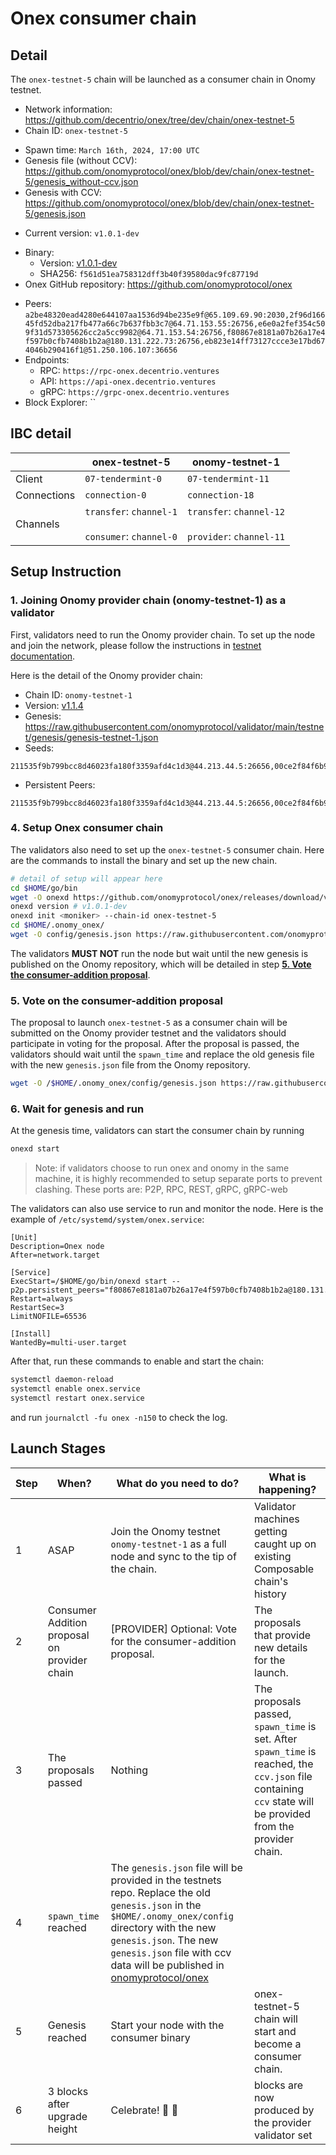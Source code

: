 # Onex consumer chain

## Detail

The `onex-testnet-5` chain will be launched as a consumer chain in Onomy testnet.

- Network information: https://github.com/decentrio/onex/tree/dev/chain/onex-testnet-5
- Chain ID: `onex-testnet-5`
* Spawn time: `March 16th, 2024, 17:00 UTC`
* Genesis file (without CCV): https://github.com/onomyprotocol/onex/blob/dev/chain/onex-testnet-5/genesis_without-ccv.json
* Genesis with CCV: https://github.com/onomyprotocol/onex/blob/dev/chain/onex-testnet-5/genesis.json
- Current version: `v1.0.1-dev`
* Binary: 
   * Version: [v1.0.1-dev](https://github.com/onomyprotocol/onex/releases/tag/v1.0.1-dev)
   * SHA256: `f561d51ea758312dff3b40f39580dac9fc87719d`
* Onex GitHub repository: https://github.com/onomyprotocol/onex
- Peers: `a2be48320ead4280e644107aa1536d94be235e9f@65.109.69.90:2030,2f96d16645fd52dba217fb477a66c7b637fbb3c7@64.71.153.55:26756,e6e0a2fef354c509f31d573305626cc2a5cc9982@64.71.153.54:26756,f80867e8181a07b26a17e4f597b0cfb7408b1b2a@180.131.222.73:26756,eb823e14ff73127ccce3e17bd674046b290416f1@51.250.106.107:36656`
- Endpoints: 
    - RPC: `https://rpc-onex.decentrio.ventures`
    - API: `https://api-onex.decentrio.ventures`
    - gRPC: `https://grpc-onex.decentrio.ventures`
- Block Explorer: ``

## IBC detail
| | onex-testnet-5 | onomy-testnet-1 |
|-------------|---------------------|-----------------|
|Client |`07-tendermint-0`| `07-tendermint-11`|
|Connections | `connection-0` | `connection-18` |
|Channels | `transfer`: `channel-1` <br/><br/> `consumer`: `channel-0` | `transfer`: `channel-12` <br/><br/> `provider`: `channel-11` |

## Setup Instruction

### 1. Joining Onomy provider chain (onomy-testnet-1) as a validator
First, validators need to run the Onomy provider chain. To set up the node and join the network, please follow the instructions in [testnet documentation](https://github.com/onomyprotocol/validator/blob/main/testnet/readme.md).

Here is the detail of the Onomy provider chain:
- Chain ID: `onomy-testnet-1`
- Version: [v1.1.4](https://github.com/onomyprotocol/onomy/releases/tag/v1.1.4)
- Genesis: https://raw.githubusercontent.com/onomyprotocol/validator/main/testnet/genesis/genesis-testnet-1.json
- Seeds: 
```
211535f9b799bcc8d46023fa180f3359afd4c1d3@44.213.44.5:26656,00ce2f84f6b91639a7cedb2239e38ffddf9e36de@44.195.221.88:26656,cd9a47cebe8eef076a5795e1b8460a8e0b2384e5@3.210.0.126:26656,60194df601164a8b5852087d442038e392bf7470@180.131.222.74:26656,0dbe561f30862f386456734f12f431e534a3139c@34.133.228.142:26656,4737740b63d6ba9ebe93e8cc6c0e9197c426e9f4@195.189.96.106:52756
```
- Persistent Peers:
```
211535f9b799bcc8d46023fa180f3359afd4c1d3@44.213.44.5:26656,00ce2f84f6b91639a7cedb2239e38ffddf9e36de@44.195.221.88:26656,cd9a47cebe8eef076a5795e1b8460a8e0b2384e5@3.210.0.126:26656,60194df601164a8b5852087d442038e392bf7470@180.131.222.74:26656,0dbe561f30862f386456734f12f431e534a3139c@34.133.228.142:26656,4737740b63d6ba9ebe93e8cc6c0e9197c426e9f4@195.189.96.106:52756,00ce2f84f6b91639a7cedb2239e38ffddf9e36de@44.195.221.88:26656
```


### 4. Setup Onex consumer chain
The validators also need to set up the `onex-testnet-5` consumer chain. Here are the commands to install the binary and set up the new chain.
```bash
# detail of setup will appear here
cd $HOME/go/bin
wget -O onexd https://github.com/onomyprotocol/onex/releases/download/v1.0.1-dev/onexd && chmod +x onexd
onexd version # v1.0.1-dev
onexd init <moniker> --chain-id onex-testnet-5
cd $HOME/.onomy_onex/
wget -O config/genesis.json https://raw.githubusercontent.com/onomyprotocol/onex/dev/chain/onex-testnet-5/genesis-without-ccv.json
```

The validators **MUST NOT** run the node but wait until the new genesis is published on the Onomy repository, which will be detailed in step **[5. Vote the consumer-addition proposal](#5-vote-the-consumer-addition-proposal)**.

### 5. Vote on the consumer-addition proposal
The proposal to launch `onex-testnet-5` as a consumer chain will be submitted on the Onomy provider testnet and the validators should participate in voting for the proposal. After the proposal is passed, the validators should wait until the `spawn_time` and replace the old genesis file with the new `genesis.json` file from the Onomy repository.

```bash
wget -O /$HOME/.onomy_onex/config/genesis.json https://raw.githubusercontent.com/onomyprotocol/onex/dev/chain/onex-testnet-5/genesis.json
```

### 6. Wait for genesis and run

At the genesis time, validators can start the consumer chain by running
```bash
onexd start
```

> Note: if validators choose to run onex and onomy in the same machine, it is highly recommended to setup separate ports to prevent clashing. These ports are: P2P, RPC, REST, gRPC, gRPC-web

The validators can also use service to run and monitor the node. Here is the example of `/etc/systemd/system/onex.service`:
```
[Unit]
Description=Onex node
After=network.target

[Service]
ExecStart=/$HOME/go/bin/onexd start --p2p.persistent_peers="f80867e8181a07b26a17e4f597b0cfb7408b1b2a@180.131.222.73:26756,eb823e14ff73127ccce3e17bd674046b290416f1@51.250.106.107:36656"
Restart=always
RestartSec=3
LimitNOFILE=65536

[Install]
WantedBy=multi-user.target
```

After that, run these commands to enable and start the chain:
```bash
systemctl daemon-reload
systemctl enable onex.service
systemctl restart onex.service
```
and run `journalctl -fu onex -n150` to check the log. 

## Launch Stages
|Step|When?|What do you need to do?|What is happening?|
|----|--------------------------------------------------|----------------------------------------------------------------------------------------------|------------------------------------------------------------------------------------------------------------------------------------------------|
|1   |ASAP                                              |Join the Onomy testnet `onomy-testnet-1`  as a full node and sync to the tip of the chain.|Validator machines getting caught up on existing Composable chain's history                                                                         |
|2   | Consumer Addition proposal on provider chain | [PROVIDER] Optional: Vote for the consumer-addition proposal.  | The proposals that provide new details for the launch.                            |
|3   |The proposals passed                                 |Nothing                                                                           | The proposals passed, `spawn_time` is set. After `spawn_time` is reached, the `ccv.json` file containing `ccv` state will be provided from the provider chain.
|4   |`spawn_time` reached                                  |The `genesis.json` file will be provided in the testnets repo. Replace the old `genesis.json` in the `$HOME/.onomy_onex/config` directory with the new `genesis.json`. The new `genesis.json` file with ccv data will be published in [onomyprotocol/onex](https://github.com/onomyprotocol/onex/tree/dev/chain/onex-testnet-5) |
|5   |Genesis reached     | Start your node with the consumer binary | onex-testnet-5 chain will start and become a consumer chain.                                                                                     |
|6   |3 blocks after upgrade height                     |Celebrate! :tada: 🥂                                                |<chain> blocks are now produced by the provider validator set|
